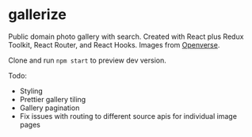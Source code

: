 # gallerize

Public domain photo gallery with search. Created with React plus Redux Toolkit, React Router, and React Hooks. Images from [Openverse](https://wordpress.org/openverse/).

Clone and run `npm start` to preview dev version.

Todo:

- Styling
- Prettier gallery tiling
- Gallery pagination
- Fix issues with routing to different source apis for individual image pages
